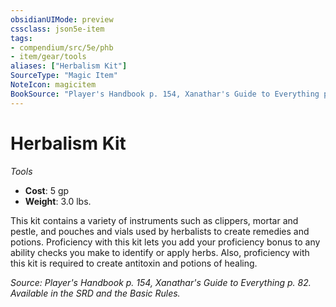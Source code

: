 ```yaml
---
obsidianUIMode: preview
cssclass: json5e-item
tags:
- compendium/src/5e/phb
- item/gear/tools
aliases: ["Herbalism Kit"]
SourceType: "Magic Item"
NoteIcon: magicitem
BookSource: "Player's Handbook p. 154, Xanathar's Guide to Everything p. 82. Available in the SRD and the Basic Rules."
---
```

# Herbalism Kit
*Tools*  

- **Cost**: 5 gp
- **Weight**: 3.0 lbs.

This kit contains a variety of instruments such as clippers, mortar and pestle, and pouches and vials used by herbalists to create remedies and potions. Proficiency with this kit lets you add your proficiency bonus to any ability checks you make to identify or apply herbs. Also, proficiency with this kit is required to create antitoxin and potions of healing.

*Source: Player's Handbook p. 154, Xanathar's Guide to Everything p. 82. Available in the SRD and the Basic Rules.*